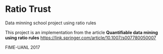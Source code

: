 # Ratio Trust
Data minning school project using ratio rules

This project is an implementation from the article **Quantifiable data mining using ratio rules**
https://link.springer.com/article/10.1007/s007780050007

FIME-UANL 2017

